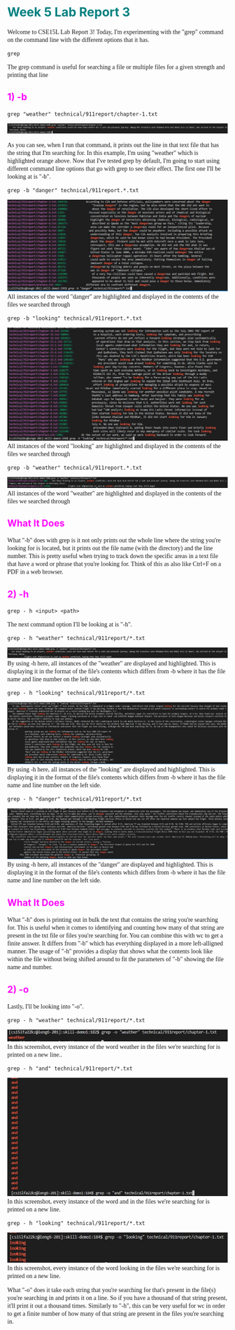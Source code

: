 # <span style="color:teal"> Week 5 Lab Report 3 </span>

<span style="font-family:Hellvetica; font-size:1em;">Welcome to CSE15L Lab Report 3! Today, I'm experimenting with the "grep" command on the command line with the different options that it has.</span>

```
grep
```

<span style="font-family:Hellvetica; font-size:1em;">The grep command is useful for searching a file or multiple files for a given strength and printing that line</span>

## <span style="color:Magenta"> 1) -b</span>

```
grep "weather" technical/911report/chapter-1.txt
```

![image](grep-weather.jpg)

<span style="font-family:Hellvetica; font-size:1em;">As you can see, when I run that command, it prints out the line in that text file that has the string that I'm searching for. In this example, I'm using "weather" which is highlighted orange above. Now that I've tested grep by default, I'm going to start using different command line options that go with grep to see their effect. The first one I'll be looking at is "-b".</span>

```
grep -b "danger" technical/911report.*.txt
```
![image](grep-b-1.jpg)
<span style="font-family:Hellvetica; font-size:1em;">All instances of the word "danger" are highlighted and displayed in the contents of the files we searched through</span>

```
grep -b "looking" technical/911report.*.txt
```
![image](grep-b-2.jpg)
<span style="font-family:Hellvetica; font-size:1em;">All instances of the word "looking" are highlighted and displayed in the contents of the files we searched through</span>

```
grep -b "weather" technical/911report.*.txt
```
![image](grep-b-3.jpg)
<span style="font-family:Hellvetica; font-size:1em;">All instances of the word "weather" are highlighted and displayed in the contents of the files we searched through</span>

## <span style="color:Magenta"> What It Does</span>

<span style="font-family:Hellvetica; font-size:1em;">What "-b" does with grep is it not only prints out the whole line where the string you're looking for is located, but it prints out the file name (with the directory) and the line number. This is pretty useful when trying to track down the specific areas in a text file that have a word or phrase that you're looking for. Think of this as also like Ctrl+F on a PDF in a web browser.</span>


## <span style="color:Magenta"> 2) -h</span>
```
grep - h <input> <path>
```
<span style="font-family:Hellvetica; font-size:1em;">The next command option I'll be looking at is "-h". </span>
```
grep - h "weather" technical/911report/*.txt
```
![image](grep-h-1.jpg)
<span style="font-family:Hellvetica; font-size:1em;">By using -h here, all instances of the "weather" are displayed and highlighted. This is displaying it in the format of the file's contents which differs from -b where it has the file name and line number on the left side. </span>
```
grep - h "looking" technical/911report/*.txt
```
![image](grep-h-2.jpg)
<span style="font-family:Hellvetica; font-size:1em;">By using -h here, all instances of the "looking" are displayed and highlighted. This is displaying it in the format of the file's contents which differs from -b where it has the file name and line number on the left side. </span>
```
grep - h "danger" technical/911report/*.txt
```
![image](grep-h-3.jpg)
<span style="font-family:Hellvetica; font-size:1em;">By using -h here, all instances of the "danger" are displayed and highlighted. This is displaying it in the format of the file's contents which differs from -b where it has the file name and line number on the left side. </span>

## <span style="color:Magenta"> What It Does</span>
<span style="font-family:Hellvetica; font-size:1em;">What "-h" does is printing  out in bulk the text that contains the string you're searching for. This is useful when it comes to identifying and counting how many of that string are present in the txt file or files you're searching for. You can combine this with wc to get a finite answer. It differs from "-b" which has everything displayed in a more left-alligned manner. The usage of "-h" provides a display that shows what the contents look like within the file without being shifted around to fit the parameters of "-b" showing the file name and number.</span>


## <span style="color:Magenta"> 2) -o</span>
<span style="font-family:Hellvetica; font-size:1em;">Lastly, I'll be looking into "-o".</span>
```
grep - h "weather" technical/911report/*.txt
```
![image](grep-o-1.jpg)
<span style="font-family:Hellvetica; font-size:1em;">In this screenshot, every instance of the word weather in the files we're searching for is printed on a new line..</span>
```
grep - h "and" technical/911report/*.txt
```
![image](grep-o-2.jpg)
<span style="font-family:Hellvetica; font-size:1em;">In this screenshot, every instance of the word and in the files we're searching for is printed on a new line.</span>
```
grep - h "looking" technical/911report/*.txt
```
![image](grep-o-3.jpg)
<span style="font-family:Hellvetica; font-size:1em;">In this screenshot, every instance of the word looking in the files we're searching for is printed on a new line.</span>

<span style="font-family:Hellvetica; font-size:1em;">What "-o" does it take each string that you're searching for that's present in the file(s) you're searching in and prints it on a line. So if you have a thousand of that string present, it'll print it out a thousand times. Similarly to "-h", this can be very useful for wc in order to get a finite number of how many of that string are present in the files you're searching in.</span>